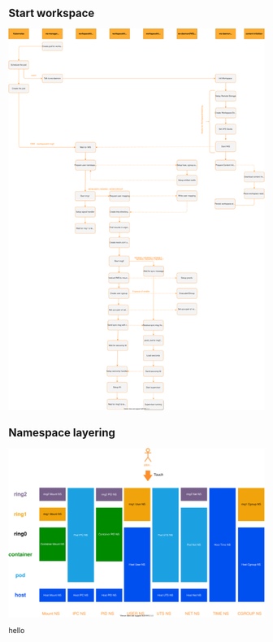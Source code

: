 ## Start workspace
![Architecture](../../docs/workspace/architecture.drawio.svg)

## Namespace layering
![Namespaces](../../docs/workspace/namespaces.drawio.svg)

hello
